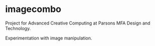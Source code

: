 imagecombo
==========

Project for Advanced Creative Computing at Parsons MFA Design and Technology.

Experimentation with image manipulation.
